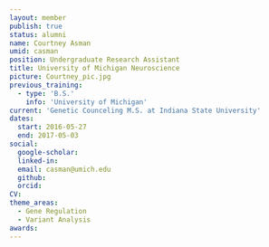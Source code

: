 ```yaml
---
layout: member
publish: true
status: alumni
name: Courtney Asman
umid: casman
position: Undergraduate Research Assistant
title: University of Michigan Neuroscience
picture: Courtney_pic.jpg
previous_training:
  - type: 'B.S.'
    info: 'University of Michigan'
current: 'Genetic Counceling M.S. at Indiana State University'
dates:
  start: 2016-05-27
  end: 2017-05-03
social: 
  google-scholar: 
  linked-in: 
  email: casman@umich.edu
  github:
  orcid:
CV: 
theme_areas:
  - Gene Regulation
  - Variant Analysis
awards:
---
```

